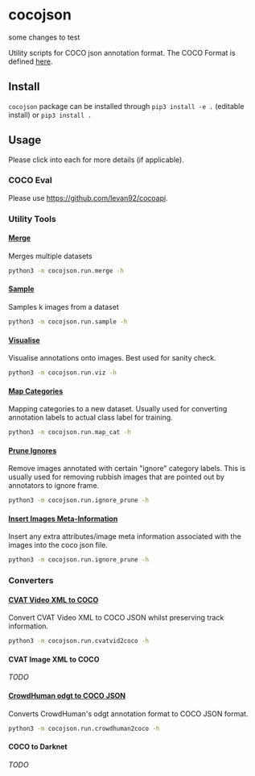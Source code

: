 # cocojson

some changes to test

Utility scripts for COCO json annotation format. The COCO Format is defined [here](./docs/coco.md).

## Install

`cocojson` package can be installed through `pip3 install -e .` (editable install) or `pip3 install .`

## Usage

Please click into each for more details (if applicable). 

### COCO Eval

Please use https://github.com/levan92/cocoapi. 

### Utility Tools

#### [Merge](./docs/merge.md)

Merges multiple datasets

```bash
python3 -m cocojson.run.merge -h
```

#### [Sample](./docs/sample.md)

Samples k images from a dataset

```bash
python3 -m cocojson.run.sample -h
```

#### [Visualise](./docs/viz.md)

Visualise annotations onto images. Best used for sanity check.

```bash
python3 -m cocojson.run.viz -h
```

#### [Map Categories](./docs/map_cat.md)

Mapping categories to a new dataset. Usually used for converting annotation labels to actual class label for training.

```bash
python3 -m cocojson.run.map_cat -h
```

#### [Prune Ignores](./docs/ignore_prune.md)

Remove images annotated with certain "ignore" category labels. This is usually used for removing rubbish images that are pointed out by annotators to ignore frame.

```bash
python3 -m cocojson.run.ignore_prune -h
```

#### [Insert Images Meta-Information](./docs/insert_img_meta.md)

Insert any extra attributes/image meta information associated with the images into the coco json file.  

```bash
python3 -m cocojson.run.ignore_prune -h
```

### Converters

#### [CVAT Video XML to COCO](./docs/cvatvid2coco.md)

Convert CVAT Video XML to COCO JSON whilst preserving track information.

```bash
python3 -m cocojson.run.cvatvid2coco -h
```

#### CVAT Image XML to COCO

_TODO_

#### [CrowdHuman odgt to COCO JSON](./docs/crowdhuman2coco.md)

Converts CrowdHuman's odgt annotation format to COCO JSON format.

```bash
python3 -m cocojson.run.crowdhuman2coco -h
```

#### COCO to Darknet

_TODO_
